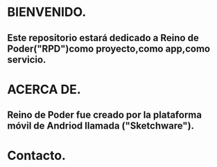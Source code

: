

<div><strong><h1>BIENVENIDO.</h1></strong>
<div><h2>Este repositorio estará dedicado a Reino de Poder("RPD")como proyecto,como app,como servicio.</h2>
</div>
<div><strong><h1>ACERCA DE.</h1></strong>
<div><h2>Reino de Poder fue creado por la plataforma móvil de Andriod llamada ("Sketchware").</h2>

<div><strong><h1>Contacto.<h/1></strong></div>
